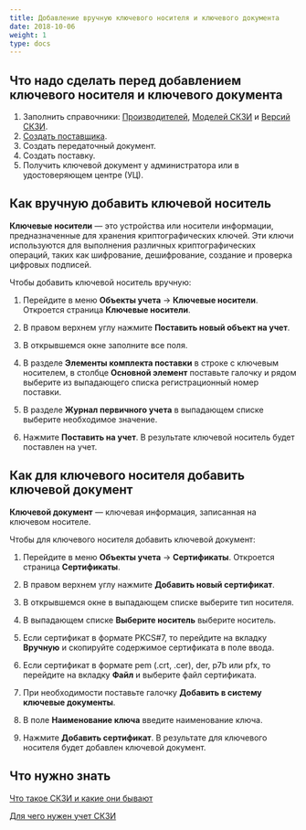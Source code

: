 ```yaml
---
title: Добавление вручную ключевого носителя и ключевого документа
date: 2018-10-06
weight: 1
type: docs
---
```


Что надо сделать перед добавлением ключевого носителя и ключевого документа
---------------------------------------------------------------------------

1.  Заполнить справочники: [Производителей](https://docs.aktivco.ru/pages/viewpage.action?pageId=162469179#id-%D0%A0%D1%83%D1%82%D0%BE%D0%BA%D0%B5%D0%BD%D0%91%D0%B0%D0%B7%D0%B0.%D0%97%D0%B0%D0%BF%D0%BE%D0%BB%D0%BD%D0%B5%D0%BD%D0%B8%D0%B5%D1%81%D0%BF%D1%80%D0%B0%D0%B2%D0%BE%D1%87%D0%BD%D0%B8%D0%BA%D0%B0%D0%A1%D0%9A%D0%97%D0%98/%D0%A1%D0%97%D0%98-%D0%94%D0%BE%D0%B1%D0%B0%D0%B2%D0%BB%D0%B5%D0%BD%D0%B8%D0%B5%D0%BF%D1%80%D0%BE%D0%B8%D0%B7%D0%B2%D0%BE%D0%B4%D0%B8%D1%82%D0%B5%D0%BB%D1%8F), [Моделей СКЗИ](https://docs.aktivco.ru/pages/viewpage.action?pageId=162469179#id-%D0%A0%D1%83%D1%82%D0%BE%D0%BA%D0%B5%D0%BD%D0%91%D0%B0%D0%B7%D0%B0.%D0%97%D0%B0%D0%BF%D0%BE%D0%BB%D0%BD%D0%B5%D0%BD%D0%B8%D0%B5%D1%81%D0%BF%D1%80%D0%B0%D0%B2%D0%BE%D1%87%D0%BD%D0%B8%D0%BA%D0%B0%D0%A1%D0%9A%D0%97%D0%98/%D0%A1%D0%97%D0%98-%D0%94%D0%BE%D0%B1%D0%B0%D0%B2%D0%BB%D0%B5%D0%BD%D0%B8%D0%B5%D0%BD%D0%BE%D0%B2%D0%BE%D0%B9%D0%BC%D0%BE%D0%B4%D0%B5%D0%BB%D0%B8) и [Версий СКЗИ](https://docs.aktivco.ru/pages/viewpage.action?pageId=162469179#id-%D0%A0%D1%83%D1%82%D0%BE%D0%BA%D0%B5%D0%BD%D0%91%D0%B0%D0%B7%D0%B0.%D0%97%D0%B0%D0%BF%D0%BE%D0%BB%D0%BD%D0%B5%D0%BD%D0%B8%D0%B5%D1%81%D0%BF%D1%80%D0%B0%D0%B2%D0%BE%D1%87%D0%BD%D0%B8%D0%BA%D0%B0%D0%A1%D0%9A%D0%97%D0%98/%D0%A1%D0%97%D0%98-%D0%94%D0%BE%D0%B1%D0%B0%D0%B2%D0%BB%D0%B5%D0%BD%D0%B8%D0%B5%D0%BD%D0%BE%D0%B2%D0%BE%D0%B9%D0%B2%D0%B5%D1%80%D1%81%D0%B8%D0%B8).
2.  [Создать поставщика](https://docs.aktivco.ru/pages/viewpage.action?pageId=162468310#id-%D0%A0%D1%83%D1%82%D0%BE%D0%BA%D0%B5%D0%BD%D0%91%D0%B0%D0%B7%D0%B0.%D0%A3%D0%BF%D1%80%D0%B0%D0%B2%D0%BB%D0%B5%D0%BD%D0%B8%D0%B5%D0%BF%D0%BE%D1%81%D1%82%D0%B0%D0%B2%D1%89%D0%B8%D0%BA%D0%B0%D0%BC%D0%B8-%D0%94%D0%BE%D0%B1%D0%B0%D0%B2%D0%BB%D0%B5%D0%BD%D0%B8%D0%B5%D0%BF%D0%BE%D1%81%D1%82%D0%B0%D0%B2%D1%89%D0%B8%D0%BA%D0%B0).
3.  Создать передаточный документ.
4.  Создать поставку.
5.  Получить ключевой документ у администратора или в удостоверяющем центре (УЦ).

Как вручную добавить ключевой носитель
--------------------------------------

**Ключевые носители** — это устройства или носители информации, предназначенные для хранения криптографических ключей. Эти ключи используются для выполнения различных криптографических операций, таких как шифрование, дешифрование, создание и проверка цифровых подписей.

Чтобы добавить ключевой носитель вручную:

1.  Перейдите в меню **Объекты учета** → **Ключевые носители**. Откроется страница **Ключевые носители**.
    
2.  В правом верхнем углу нажмите **Поставить новый объект на учет**.
    
3.  В открывшемся окне заполните все поля.
    
4.  В разделе **Элементы комплекта поставки** в строке с ключевым носителем, в столбце **Основной элемент** поставьте галочку и рядом выберите из выпадающего списка регистрационный номер поставки.
5.  В разделе **Журнал первичного учета** в выпадающем списке выберите необходимое значение.
    
6.  Нажмите **Поставить на учет**. В результате ключевой носитель будет поставлен на учет.
    

Как для ключевого носителя добавить ключевой документ
-----------------------------------------------------

**Ключевой документ** — ключевая информация, записанная на ключевом носителе.

Чтобы для ключевого носителя добавить ключевой документ:

1.  Перейдите в меню **Объекты учета** → **Сертификаты**. Откроется страница **Сертификаты**.
    
2.  В правом верхнем углу нажмите **Добавить новый сертификат**.
    
3.  В открывшемся окне в выпадающем списке выберите тип носителя.
    
4.  В выпадающем списке **Выберите носитель** выберите носитель.
5.  Если сертификат в формате PKCS#7, то перейдите на вкладку **Вручную** и скопируйте содержимое сертификата в поле ввода.
    
6.  Если сертификат в формате pem (.crt, .cer), der, p7b или pfx, то перейдите на вкладку **Файл** и выберите файл сертификата.
    
7.  При необходимости поставьте галочку **Добавить в систему ключевые документы**.
8.  В поле **Наименование ключа** введите наименование ключа.
9.  Нажмите **Добавить сертификат**. В результате для ключевого носителя будет добавлен ключевой документ.
    

Что нужно знать
---------------

[Что такое СКЗИ и какие они бывают](https://docs.aktivco.ru/pages/viewpage.action?pageId=162469274)

[Для чего нужен учет СКЗИ](https://docs.aktivco.ru/pages/viewpage.action?pageId=162470051)